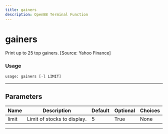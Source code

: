 ```yaml
---
title: gainers
description: OpenBB Terminal Function
---
```


# gainers

Print up to 25 top gainers. [Source: Yahoo Finance]

### Usage

```python
usage: gainers [-l LIMIT]
```

---

## Parameters

| Name | Description | Default | Optional | Choices |
| ---- | ----------- | ------- | -------- | ------- |
| limit | Limit of stocks to display. | 5 | True | None |
---


